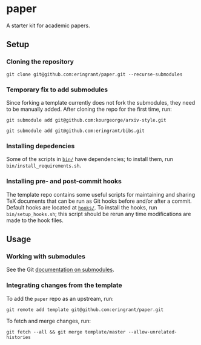 # paper
A starter kit for academic papers.

## Setup

### Cloning the repository

`git clone git@github.com:eringrant/paper.git --recurse-submodules`

### Temporary fix to add submodules

Since forking a template currently does not fork the submodules, they need to be manually added.
After cloning the repo for the first time, run:

`git submodule add git@github.com:kourgeorge/arxiv-style.git`

`git submodule add git@github.com:eringrant/bibs.git`

### Installing depedencies

Some of the scripts in [`bin/`](bin/) have dependencies; to install them, run `bin/install_requirements.sh`.

### Installing pre- and post-commit hooks

The template repo contains some useful scripts for maintaining and sharing TeX documents that can be run as Git hooks before and/or after a commit. 
Default hooks are located at [`hooks/`](hooks/).
To install the hooks, run `bin/setup_hooks.sh`; this script should be rerun any time modifications are made to the hook files.


## Usage

### Working with submodules

See the Git [documentation on submodules](https://git-scm.com/book/en/v2/Git-Tools-Submodules).

### Integrating changes from the template

To add the `paper` repo as an upstream, run: 

`git remote add template git@github.com:eringrant/paper.git`

To fetch and merge changes, run:

`git fetch --all && git merge template/master --allow-unrelated-histories`
